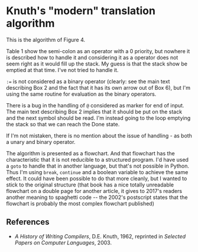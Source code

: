# Knuth's "modern" translation algorithm

This is the algorithm of Figure 4.  

Table 1 show the semi-colon as an operator with a 0 priority, but nowhere it is described
how to handle it and considering it as a operator does not seem right as it would fill
up the stack.  My guess is that the stack show be emptied at that time.  I've not tried to
handle it.

`:=` is not considered as a binary operator (clearly: see the main text describing Box 2
and the fact that it has its own arrow out of Box 6), but I'm using the same routine
for evaluation as the binary operators. 

There is a bug in the handling of `@` considered as marker for end of input.  The main text
describing Box 2 implies that it should be put on the stack and the next symbol should be
read.  I'm instead going to the loop emptying the stack so that we can reach the Done state.
 
If I'm not mistaken, there is no mention about the issue of handling - as both a unary and
binary operator.

The algorithm is presented as a flowchart.  And that flowchart has the characteristic
that it is not reducible to a structured program.  I'd have used a `goto` to handle that
in another language, but that's not possible in Python.  Thus I'm using `break`, `continue`
and a boolean variable to achieve the same effect.  It could have been possible to do that
more cleanly, but I wanted to stick to the original structure (that book has a nice totally
unreadable flowchart on a double page for another article, it gives to 2017's readers 
another meaning to spaghetti code -- the 2002's postscript states that the flowchart is
probably the most complex flowchart published)

## References

- _A History of Writing Compilers_, D.E. Knuth, 1962, reprinted in _Selected Papers
  on Computer Languages_, 2003.